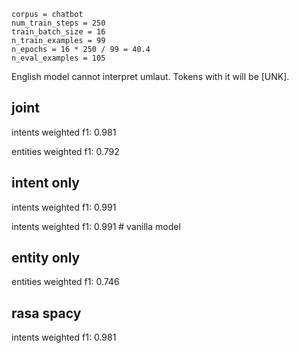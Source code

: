 ```
corpus = chatbot
num_train_steps = 250
train_batch_size = 16
n_train_examples = 99
n_epochs = 16 * 250 / 99 = 40.4
n_eval_examples = 105
```

English model cannot interpret umlaut. Tokens with it will be [UNK]. 

## joint
intents weighted f1: 0.981

entities weighted f1: 0.792

## intent only
intents weighted f1: 0.991

intents weighted f1: 0.991  # vanilla model

## entity only
entities weighted f1: 0.746

## rasa spacy
intents weighted f1: 0.981
